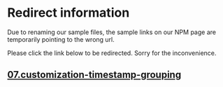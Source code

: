 # Redirect information

Due to renaming our sample files, the sample links on our NPM page are temporarily pointing to the wrong url. 

Please click the link below to be redirected. Sorry for the inconvenience.

## [07.customization-timestamp-grouping](./../07.customization-timestamp-grouping/)